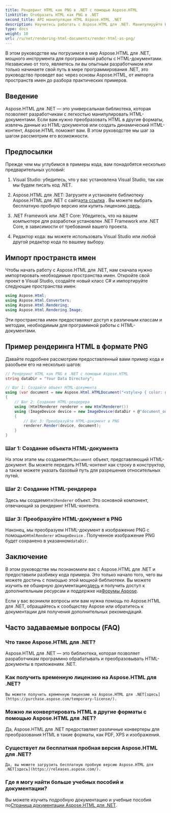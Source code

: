 ```yaml
---
title: Рендеринг HTML как PNG в .NET с помощью Aspose.HTML
linktitle: Отобразить HTML как PNG в .NET
second_title: API манипуляции HTML Aspose.HTML .NET
description: Научитесь работать с Aspose.HTML для .NET. Манипулируйте HTML, конвертируйте в различные форматы и многое другое. Погрузитесь в этот всеобъемлющий учебник!
type: docs
weight: 10
url: /ru/net/rendering-html-documents/render-html-as-png/
---
```


В этом руководстве мы погрузимся в мир Aspose.HTML для .NET, мощного инструмента для программной работы с HTML-документами. Независимо от того, являетесь ли вы опытным разработчиком или только начинаете свой путь в мире программирования .NET, это руководство проведет вас через основы Aspose.HTML, от импорта пространств имен до разбора практических примеров.

## Введение

Aspose.HTML для .NET — это универсальная библиотека, которая позволяет разработчикам с легкостью манипулировать HTML-документами. Если вам нужно преобразовать HTML в другие форматы, извлечь данные из HTML-документов или создать динамический HTML-контент, Aspose.HTML поможет вам. В этом руководстве мы шаг за шагом рассмотрим его возможности.

## Предпосылки

Прежде чем мы углубимся в примеры кода, вам понадобятся несколько предварительных условий:

1. Visual Studio: убедитесь, что у вас установлена Visual Studio, так как мы будем писать код .NET.

2.  Aspose.HTML для .NET: Загрузите и установите библиотеку Aspose.HTML для .NET с сайта[эта ссылка](https://releases.aspose.com/html/net/) . Вы можете выбрать бесплатную пробную версию или купить лицензию.[здесь](https://purchase.aspose.com/buy).

3. .NET Framework или .NET Core: Убедитесь, что на вашем компьютере для разработки установлен .NET Framework или .NET Core, в зависимости от требований вашего проекта.

4. Редактор кода: вы можете использовать Visual Studio или любой другой редактор кода по вашему выбору.

## Импорт пространств имен

Чтобы начать работу с Aspose.HTML для .NET, нам сначала нужно импортировать необходимые пространства имен. Откройте свой проект в Visual Studio, создайте новый класс C# и импортируйте следующие пространства имен:

```csharp
using Aspose.Html;
using Aspose.Html.Converters;
using Aspose.Html.Rendering;
using Aspose.Html.Rendering.Image;
```

Эти пространства имен предоставляют доступ к различным классам и методам, необходимым для программной работы с HTML-документами.

## Пример рендеринга HTML в формате PNG

Давайте подробнее рассмотрим предоставленный вами пример кода и разобьем его на несколько шагов:

```csharp
// Рендеринг HTML как PNG в .NET с помощью Aspose.HTML
string dataDir = "Your Data Directory";

// Шаг 1: Создайте объект HTML-документа
using (var document = new Aspose.Html.HTMLDocument("<style>p { color: green; }</style><p>my first paragraph</p>", @"c:\work\"))
{
    // Шаг 2: Создание HTML-рендерера
    using (HtmlRenderer renderer = new HtmlRenderer())
    using (ImageDevice device = new ImageDevice(dataDir + @"document_out.png"))
    {
        // Шаг 3: Преобразуйте HTML-документ в PNG
        renderer.Render(device, document);
    }
}
```

### Шаг 1: Создание объекта HTML-документа

 На этом этапе мы создаем`HTMLDocument` объект, представляющий HTML-документ. Вы можете передать HTML-контент как строку в конструктор, а также можете указать базовый путь для разрешения относительных путей.

### Шаг 2: Создание HTML-рендерера

 Здесь мы создаем`HtmlRenderer` объект. Это основной компонент, отвечающий за рендеринг HTML-контента. 

### Шаг 3: Преобразуйте HTML-документ в PNG

 Наконец, мы преобразуем HTML-документ в изображение PNG с помощью`HtmlRenderer` и`ImageDevice` . Полученное изображение PNG будет сохранено в указанном`dataDir`.

## Заключение

В этом руководстве мы познакомили вас с Aspose.HTML для .NET и предоставили разбивку кода примера. Это только начало того, чего вы можете достичь с помощью этой мощной библиотеки. Вы можете изучить ее обширную документацию[здесь](https://reference.aspose.com/html/net/) и получить доступ к дополнительным ресурсам и поддержке на[Форумы Aspose](https://forum.aspose.com/).

Если у вас возникли вопросы или вам нужна помощь по Aspose.HTML для .NET, обращайтесь к сообществу Aspose или обратитесь к документации для получения дополнительных рекомендаций.

## Часто задаваемые вопросы (FAQ)

### Что такое Aspose.HTML для .NET?
   Aspose.HTML для .NET — это библиотека, которая позволяет разработчикам программно обрабатывать и преобразовывать HTML-документы в приложениях .NET.

### Как получить временную лицензию на Aspose.HTML для .NET?
    Вы можете получить временную лицензию на Aspose.HTML для .NET[здесь](https://purchase.aspose.com/temporary-license/).

### Можно ли конвертировать HTML в другие форматы с помощью Aspose.HTML для .NET?
   Да, Aspose.HTML для .NET предоставляет различные конвертеры для преобразования HTML в такие форматы, как PDF, XPS и изображения.

### Существует ли бесплатная пробная версия Aspose.HTML для .NET?
    Да, вы можете загрузить бесплатную пробную версию Aspose.HTML для .NET[здесь](https://releases.aspose.com/).

### Где я могу найти больше учебных пособий и документации?
   Вы можете изучить подробную документацию и учебные пособия по[Страница документации Aspose.HTML для .NET](https://reference.aspose.com/html/net/).
